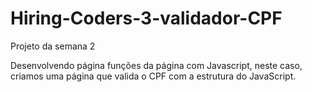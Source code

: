 # Hiring-Coders-3-validador-CPF
Projeto da semana 2

Desenvolvendo página funções da página com Javascript, neste caso, criamos uma página que valida o CPF com a estrutura do JavaScript.
